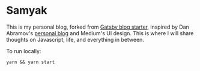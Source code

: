 # Samyak

This is my personal blog, forked from [Gatsby blog starter](https://github.com/gatsbyjs/gatsby-starter-blog), inspired by Dan Abramov's [personal blog](https://overreacted.io/) and Medium's UI design. This is where I will share thoughts on Javascript, life, and everything in between.

To run locally:

```
yarn && yarn start
```
